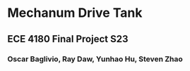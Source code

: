# Mechanum Drive Tank
## ECE 4180 Final Project S23
### Oscar Baglivio, Ray Daw, Yunhao Hu, Steven Zhao
